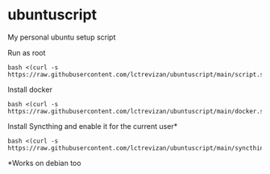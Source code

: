 # ubuntuscript
My personal ubuntu setup script

Run as root
```
bash <(curl -s https://raw.githubusercontent.com/lctrevizan/ubuntuscript/main/script.sh)
```

Install docker
```
bash <(curl -s https://raw.githubusercontent.com/lctrevizan/ubuntuscript/main/docker.sh)
```

Install Syncthing and enable it for the current user*
```
bash <(curl -s https://raw.githubusercontent.com/lctrevizan/ubuntuscript/main/syncthing.sh)
```

*Works on debian too
